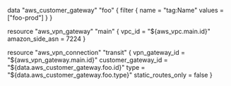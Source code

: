 data "aws_customer_gateway" "foo" {
    filter {
        name = "tag:Name"
    values = ["foo-prod"]
    }
}

resource "aws_vpn_gateway" "main" {
    vpc_id          = "${aws_vpc.main.id}"
    amazon_side_asn = 7224
}

resource "aws_vpn_connection" "transit" {
    vpn_gateway_id      = "${aws_vpn_gateway.main.id}"
    customer_gateway_id = "${data.aws_customer_gateway.foo.id}"
    type                = "${data.aws_customer_gateway.foo.type}"
    static_routes_only  = false
}
